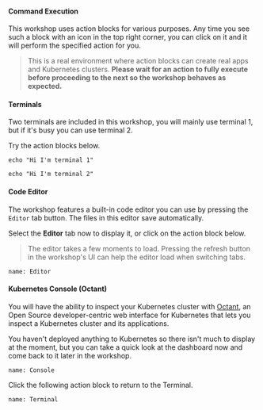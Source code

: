 #### Command Execution
This workshop uses action blocks for various purposes.
Any time you see such a block with an icon in the top right corner, you can click on it and it will perform the specified action for you.

> This is a real environment where action blocks can create real apps and Kubernetes clusters.
> **Please wait for an action to fully execute before proceeding to the next so the workshop behaves as expected.**

#### Terminals
Two terminals are included in this workshop, you will mainly use terminal 1, but if it's busy you can use terminal 2.

Try the action blocks below.
```execute-1
echo "Hi I'm terminal 1"
```
```execute-2
echo "Hi I'm terminal 2"
```

#### Code Editor
The workshop features a built-in code editor you can use by pressing the `Editor` tab button.
The files in this editor save automatically.

Select the **Editor** tab now to display it, or click on the action block below.
> The editor takes a few moments to load.
> Pressing the refresh button in the workshop's UI can help the editor load when switching tabs.
```dashboard:open-dashboard
name: Editor
```

#### Kubernetes Console (Octant)
You will have the ability to inspect your Kubernetes cluster with [Octant](https://github.com/vmware-tanzu/octant), an Open Source developer-centric web interface for Kubernetes that lets you inspect a Kubernetes cluster and its applications.

You haven't deployed anything to Kubernetes so there isn't much to display at the moment, but you can take a quick look at the dashboard now and come back to it later in the workshop.

```dashboard:open-dashboard
name: Console
```

Click the following action block to return to the Terminal.
```dashboard:open-dashboard
name: Terminal
```
